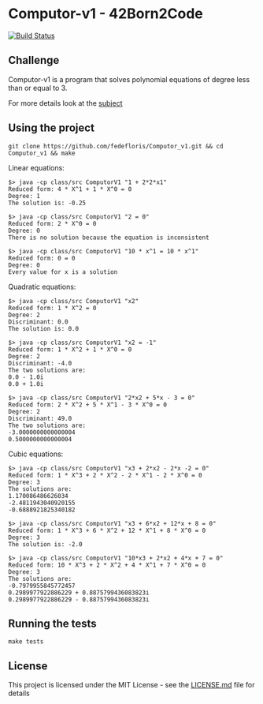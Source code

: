 # Computor-v1 - 42Born2Code
[![Build Status](https://travis-ci.com/fedefloris/Computor_v1.svg?token=dH8C3CpkpNBzxeKzZ8gb&branch=master)](https://travis-ci.com/fedefloris/Computor-v1)

## Challenge
Computor-v1 is a program that solves polynomial equations of degree less than or equal to 3.

For more details look at the [subject](subject.pdf)

## Using the project
```console
git clone https://github.com/fedefloris/Computor_v1.git && cd Computor_v1 && make
```
Linear equations:
```console
$> java -cp class/src ComputorV1 "1 + 2*2*x1"
Reduced form: 4 * X^1 + 1 * X^0 = 0
Degree: 1
The solution is: -0.25
```
```console
$> java -cp class/src ComputorV1 "2 = 0"
Reduced form: 2 * X^0 = 0
Degree: 0
There is no solution because the equation is inconsistent
```
```console
$> java -cp class/src ComputorV1 "10 * x^1 = 10 * x^1"
Reduced form: 0 = 0
Degree: 0
Every value for x is a solution
```
Quadratic equations:
```console
$> java -cp class/src ComputorV1 "x2"
Reduced form: 1 * X^2 = 0
Degree: 2
Discriminant: 0.0
The solution is: 0.0
```
```console
$> java -cp class/src ComputorV1 "x2 = -1"
Reduced form: 1 * X^2 + 1 * X^0 = 0
Degree: 2
Discriminant: -4.0
The two solutions are:
0.0 - 1.0i
0.0 + 1.0i
```
```console
$> java -cp class/src ComputorV1 "2*x2 + 5*x - 3 = 0"
Reduced form: 2 * X^2 + 5 * X^1 - 3 * X^0 = 0
Degree: 2
Discriminant: 49.0
The two solutions are:
-3.0000000000000004
0.5000000000000004
```
Cubic equations:
```console
$> java -cp class/src ComputorV1 "x3 + 2*x2 - 2*x -2 = 0"
Reduced form: 1 * X^3 + 2 * X^2 - 2 * X^1 - 2 * X^0 = 0
Degree: 3
The solutions are:
1.170086486626034
-2.4811943040920155
-0.6888921825340182
```
```console
$> java -cp class/src ComputorV1 "x3 + 6*x2 + 12*x + 8 = 0"
Reduced form: 1 * X^3 + 6 * X^2 + 12 * X^1 + 8 * X^0 = 0
Degree: 3
The solution is: -2.0
```
```console
$> java -cp class/src ComputorV1 "10*x3 + 2*x2 + 4*x + 7 = 0"
Reduced form: 10 * X^3 + 2 * X^2 + 4 * X^1 + 7 * X^0 = 0
Degree: 3
The solutions are:
-0.7979955845772457
0.2989977922886229 + 0.8875799436083823i
0.2989977922886229 - 0.8875799436083823i
```
## Running the tests

```console
make tests
```

## License
This project is licensed under the MIT License - see the [LICENSE.md](LICENSE) file for details
